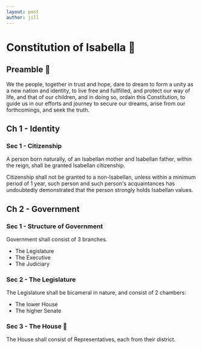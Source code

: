 ```yaml
---
layout: post
author: jill
---
```

# Constitution of Isabella 👑
## Preamble 📣
We the people, together in trust and hope, dare to dream to form a unity as a new nation and identity, to live free and fullfilled, and protect our way of life, and that of our children, and in doing so, ordain this Constitution, to guide us in our efforts and journey to secure our dreams, arise from our forthcomings, and seek the truth.

## Ch 1 - Identity

### Sec 1 - Citizenship
A person born naturally, of an Isabellan mother and Isabellan father, within the reign, shall be granted Isabellan citizenship.

Citizenship shall not be granted to a non-Isabellan, unless within a minimum period of 1 year, such person and such person's acquaintances has undoubtedly demonstrated that the person strongly holds Isabellan values.

## Ch 2 - Government

### Sec 1 - Structure of Government
Government shall consist of 3 branches.
- The Legislature
- The Executive
- The Judiciary

### Sec 2 - The Legislature
The Legislature shall be bicameral in nature, and consist of 2 chambers:
- The lower House
- The higher Senate

### Sec 3 - The House 🏡
The House shall consist of Representatives, each from their district.

